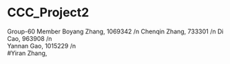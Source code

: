# CCC_Project2
Group-60 Member
Boyang Zhang, 1069342 /n
Chenqin Zhang, 733301 /n
Di Cao, 963908 /n             
Yannan Gao, 1015229 /n           
#Yiran Zhang,
